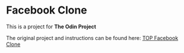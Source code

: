 # Facebook Clone

This is a project for **The Odin Project**

The original project and instructions can be found here: [TOP Facebook Clone](https://www.theodinproject.com/lessons/ruby-on-rails-rails-final-project)